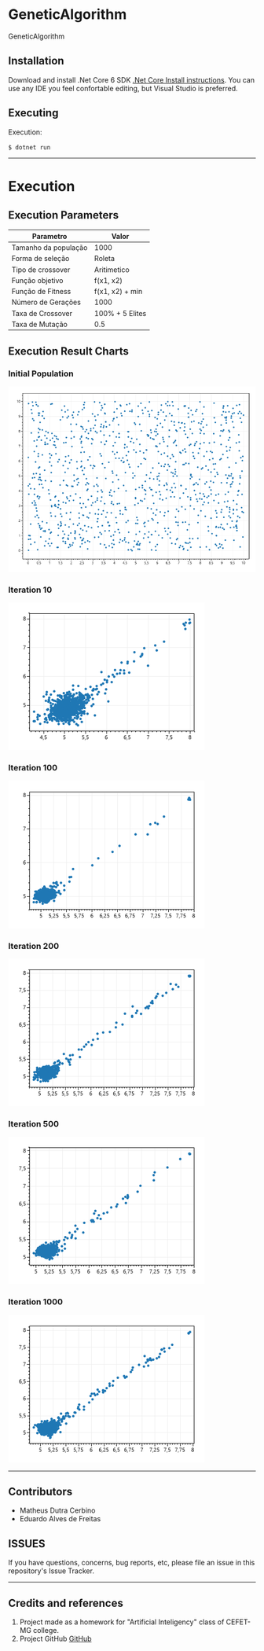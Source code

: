 # GeneticAlgorithm
GeneticAlgorithm

## Installation

Download and install .Net Core 6 SDK [.Net Core Install instructions](https://dotnet.microsoft.com/en-us/download).
You can use any IDE you feel confortable editing, but Visual Studio is preferred.

## Executing
Execution:
````bash
$ dotnet run
````

----

# Execution
## Execution Parameters
| Parametro            	| Valor 	            |
|----------------------	|-------	            |
| Tamanho da população 	| 1000    	            |
| Forma de seleção     	| Roleta  	            |
| Tipo de crossover    	| Aritimetico 	        |
| Função objetivo      	| f(x1, x2)	            |
| Função de Fitness    	| f(x1, x2) + min       |
| Número de Gerações   	| 1000    	            |
| Taxa de Crossover    	| 100% + 5 Elites       |
| Taxa de Mutação      	| 0.5      	            |


## Execution Result Charts

### Initial Population
![Initial Population](Images/Initial-Pop.png)

### Iteration 10 
![Iteration 10](Images/Iteration-10.png)

### Iteration 100 
![Iteration 100](Images/Iteration-100.png)

### Iteration 200 
![Iteration 200](Images/Iteration-200.png)

### Iteration 500 
![Iteration 500](Images/Iteration-500.png)

### Iteration 1000 
![Iteration 1000](Images/Iteration-1000.png)


----

## Contributors

- Matheus Dutra Cerbino
- Eduardo Alves de Freitas

## ISSUES

If you have questions, concerns, bug reports, etc, please file an issue in this repository's Issue Tracker.

----

## Credits and references

1. Project made as a homework for "Artificial Inteligency" class of CEFET-MG college.
2. Project GitHub [GitHub](https://github.com/Pinacolada8/GeneticAlgorithm)
